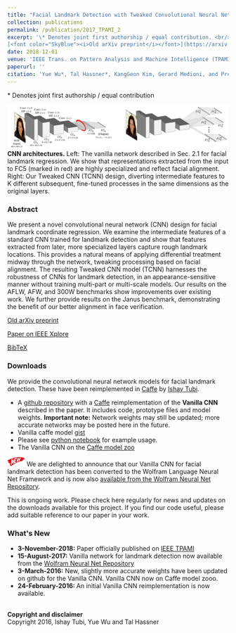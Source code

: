 ```yaml
---
title: "Facial Landmark Detection with Tweaked Convolutional Neural Networks"
collection: publications
permalink: /publication/2017_TPAMI_2
excerpt: '\* Denotes joint first authorship / equal contribution. <br/><br/>
[<font color="SkyBlue"><i>Old arXiv preprint</i></font>](https://arxiv.org/pdf/1511.04031.pdf) and [<font color="SkyBlue"><i>Paper on IEEE Xplore</i></font>](https://ieeexplore.ieee.org/document/8239860?arnumber=8239860)'
date: 2018-12-01
venue: 'IEEE Trans. on Pattern Analysis and Machine Intelligence (TPAMI)'
paperurl: ''
citation: 'Yue Wu*, Tal Hassner*, KangGeon Kim, Gerard Medioni, and Prem Natarajan. <i> Facial Landmark Detection with Tweaked Convolutional Neural Networks.</i> IEEE Trans. on Pattern Analysis and Machine Intelligence (TPAMI), 40(12):3067--3074, Dec. 2018.'
---
```


\* Denotes joint first authorship / equal contribution

<img src='../projects/tcnn_landmarks/teaser_a.jpg'><br/>
<b>CNN architectures.</b> Left: The vanilla network described in Sec. 2.1 for facial landmark regression. We show that representations extracted from the input to FC5 (marked in red) are highly specialized and reflect facial alignment. Right: Our Tweaked CNN (TCNN) design, diverting intermediate features to K different subsequent, fine-tuned processes in the same dimensions as the original layers.

### Abstract
We present a novel convolutional neural network (CNN) design for facial landmark coordinate regression. We examine the intermediate features of a standard CNN trained for landmark detection and show that features extracted from later, more specialized layers capture rough landmark locations. This provides a natural means of applying differential treatment midway through the network, tweaking processing based on facial alignment. The resulting Tweaked CNN model (TCNN) harnesses the robustness of CNNs for landmark detection, in an appearance-sensitive manner without training multi-part or multi-scale models. Our results on the AFLW, AFW, and 300W benchmarks show improvements over existing work. We further provide results on the Janus benchmark, demonstrating the benefit of our better alignment in face verification.

[Old arXiv preprint](http://arxiv.org/abs/1511.04031)

[Paper on IEEE Xplore](https://ieeexplore.ieee.org/document/8239860?arnumber=8239860)

[BibTeX](../projects/tcnn_landmarks/BibTeX.txt)

### Downloads
We provide the convolutional neural network models for facial landmark detection. These have been reimplemented in [Caffe](http://caffe.berkeleyvision.org/) by [Ishay Tubi](https://www.linkedin.com/in/ishay2b).

- A [github repository](http://bit.ly/1SbTqTf) with a [Caffe](http://caffe.berkeleyvision.org/) reimplementation of the <b>Vanilla CNN</b> described in the paper. It includes code, prototype files and model weights. <b>Important note:</b> Network weights may still be updated; more accurate networks may be posted here in the future.
- Vanilla caffe model [gist](http://bit.ly/1QGcrbc)
- Please see [python notebook](https://github.com/ishay2b/VanillaCNN/blob/master/python/VanillaNoteBook.ipynb) for example usage.
- The Vanilla CNN on the [Caffe model zoo](https://github.com/BVLC/caffe/wiki/Model-Zoo#facial-landmark-detection-with-tweaked-convolutional-neural-networks)


<img src='../images/New - Icon.jpg' width='40'> We are delighted to announce that our Vanilla CNN for facial landmark detection has  been converted to the Wolfram Language Neural Net Framework and is now also [available from the Wolfram Neural Net Repository](https://resources.wolframcloud.com/NeuralNetRepository/resources/Vanilla-CNN-for-Facial-Landmark-Regression).


This is ongoing work. Please check here regularly for news and updates on the downloads available for this project.
If you find our code useful, please add suitable reference to our paper in your work.

### What's New
- <b>3-November-2018:</b>
Paper officially published on [IEEE TPAMI](https://ieeexplore.ieee.org/document/8239860?arnumber=8239860)
- <b>15-August-2017:</b>
Vanilla network for landmark detection now available from the [Wolfram Neural Net Repository](https://resources.wolframcloud.com/NeuralNetRepository/resources/Vanilla-CNN-for-Facial-Landmark-Regression)
- <b>3-March-2016:</b>
New, slightly more accurate weights have been updated on github for the Vanilla CNN.
Vanilla CNN now on Caffe model zooo.
- <b>24-February-2016: </b>
An initial Vanilla CNN reimplementation is now available.

<br/><b>Copyright and disclaimer</b><br/>
Copyright 2016, Ishay Tubi, Yue Wu and Tal Hassner
